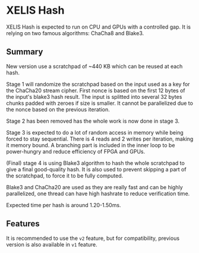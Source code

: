 # XELIS Hash

XELIS Hash is expected to run on CPU and GPUs with a controlled gap.
It is relying on two famous algorithms: ChaCha8 and Blake3.

## Summary

New version use a scratchpad of ~440 KB which can be reused at each hash.

Stage 1 will randomize the scratchpad based on the input used as a key for the ChaCha20 stream cipher.
First nonce is based on the first 12 bytes of the input's blake3 hash result.
The input is splitted into several 32 bytes chunks padded with zeroes if size is smaller.
It cannot be parallelized due to the nonce based on the previous iteration.

Stage 2 has been removed has the whole work is now done in stage 3.

Stage 3 is expected to do a lot of random access in memory while being forced to stay sequential.
There is 4 reads and 2 writes per iteration, making it memory bound.
A branching part is included in the inner loop to be power-hungry and reduce efficiency of FPGA and GPUs.

(Final) stage 4 is using Blake3 algorithm to hash the whole scratchpad to give a final good-quality hash.
It is also used to prevent skipping a part of the scratchpad, to force it to be fully computed.

Blake3 and ChaCha20 are used as they are really fast and can be highly parallelized, one thread can have high hashrate to reduce verification time.

Expected time per hash is around 1.20-1.50ms.

## Features

It is recommended to use the `v2` feature, but for compatibility, previous version is also available in `v1` feature.
